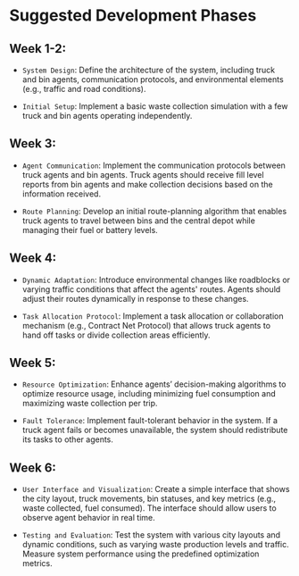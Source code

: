 # Suggested Development Phases

## Week 1-2:

- ``System Design``: Define the architecture of the system, including truck and bin agents, communication protocols, and environmental elements (e.g., traffic and road conditions).

- ``Initial Setup``: Implement a basic waste collection simulation with a few truck and bin agents operating independently.

## Week 3:

- ``Agent Communication``: Implement the communication protocols between truck agents and bin agents. Truck agents should receive fill level reports from bin agents and make collection decisions based on the information received.

- ``Route Planning``: Develop an initial route-planning algorithm that enables truck agents to travel between bins and the central depot while managing their fuel or battery levels.

## Week 4:

- ``Dynamic Adaptation``: Introduce environmental changes like roadblocks or varying traffic conditions that affect the agents' routes. Agents should adjust their routes dynamically in response to these changes.

- ``Task Allocation Protocol``: Implement a task allocation or collaboration mechanism (e.g., Contract Net Protocol) that allows truck agents to hand off tasks or divide collection areas efficiently.

## Week 5:

- ``Resource Optimization``: Enhance agents’ decision-making algorithms to optimize resource usage, including minimizing fuel consumption and maximizing waste collection per trip.

- ``Fault Tolerance``: Implement fault-tolerant behavior in the system. If a truck agent fails or becomes unavailable, the system should redistribute its tasks to other agents.

## Week 6:

- ``User Interface and Visualization``: Create a simple interface that shows the city layout, truck movements, bin statuses, and key metrics (e.g., waste collected, fuel consumed). The interface should allow users to observe agent behavior in real time.

- ``Testing and Evaluation``: Test the system with various city layouts and dynamic conditions, such as varying waste production levels and traffic. Measure system performance using the predefined optimization metrics.
 